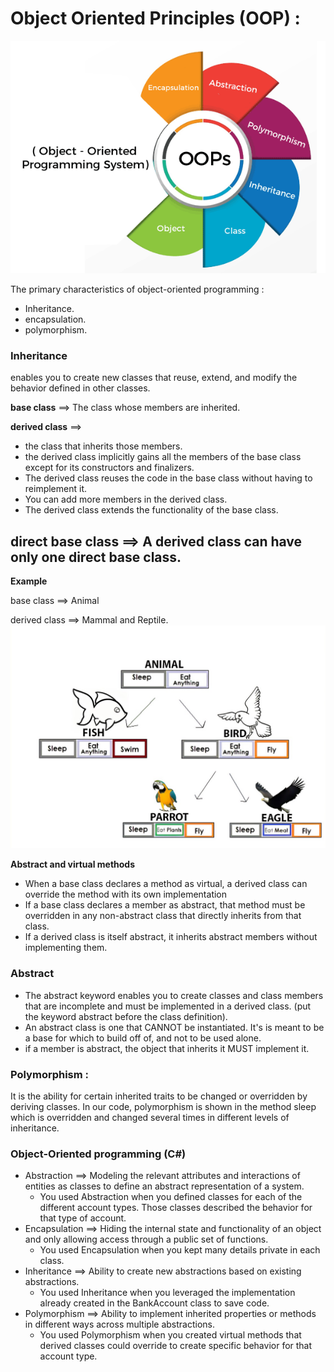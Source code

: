 # Object Oriented Principles (OOP) :

![](./img/OOP.png)

 The primary characteristics of object-oriented programming :
 - Inheritance.
 - encapsulation.
 - polymorphism.
    
### Inheritance
enables you to create new classes that reuse, extend, and modify the behavior defined in other classes.

**base class** ==> The class whose members are inherited.

**derived class** ==> 
- the class that inherits those members.
- the derived class implicitly gains all the members of the base class except for its constructors and finalizers.
- The derived class reuses the code in the base class without having to reimplement it.
- You can add more members in the derived class.
- The derived class extends the functionality of the base class.

**direct base class** ==> A derived class can have only one direct base class.
---
  **Example**
  
  base class ==> Animal
  
  derived class ==> Mammal and Reptile.
  ![](./img/Animals.jpg)
  
  **Abstract and virtual methods**
  
  - When a base class declares a method as virtual, a derived class can override the method with its own implementation
  - If a base class declares a member as abstract, that method must be overridden in any non-abstract class that directly inherits from that class.
  - If a derived class is itself abstract, it inherits abstract members without implementing them. 
  ### Abstract
  - The abstract keyword enables you to create classes and class members that are incomplete and must be implemented in a derived class.
  (put the keyword abstract before the class definition).
  - An abstract class is one that CANNOT be instantiated. It's is meant to be a base for which to build off of, and not to be used alone.
  - if a member is abstract, the object that inherits it MUST implement it.
  ### Polymorphism :
It is the ability for certain inherited traits to be changed or overridden by deriving classes. In our code, polymorphism is shown in the method sleep which is overridden and changed several times in different levels of inheritance.
### Object-Oriented programming (C#)
* Abstraction ==>  Modeling the relevant attributes and interactions of entities as classes to define an abstract representation of a system.
     - You used Abstraction when you defined classes for each of the different account types. Those classes described the behavior for that type of account.
* Encapsulation ==> Hiding the internal state and functionality of an object and only allowing access through a public set of functions.
     - You used Encapsulation when you kept many details private in each class.
* Inheritance ==> Ability to create new abstractions based on existing abstractions.
     - You used Inheritance when you leveraged the implementation already created in the BankAccount class to save code.
* Polymorphism ==> Ability to implement inherited properties or methods in different ways across multiple abstractions.
     - You used Polymorphism when you created virtual methods that derived classes could override to create specific behavior for that account type.



